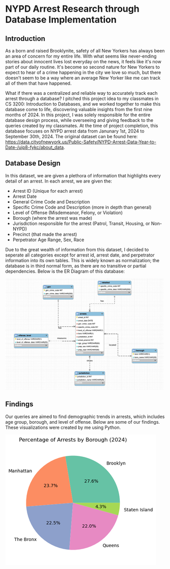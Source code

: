 # NYPD Arrest Research through Database Implementation

## Introduction
As a born and raised Brooklynite, safety of all New Yorkers has always been an area of concern for my entire life. With what seems like never-ending stories about innocent lives lost everyday on the news, it feels like it's now part of our daily routine. It's become so second nature for New Yorkers to expect to hear of a crime happening in the city we love so much, but there doesn't seem to be a way where an average New Yorker like me can track all of them that have happened. 

What if there was a centralized and reliable way to accurately track each arrest through a database? I pitched this project idea to my classmates in CS 3200: Introduction to Databases, and we worked together to make this database come to life, discovering valuable insights from the first nine months of 2024. In this project, I was solely responsible for the entire database design process, while overseeing and giving feedback to the queries created by my classmates. At the time of project completion, this database focuses on NYPD arrest data from Janunary 1st, 2024 to September 30th, 2024. The original dataset can be found here: https://data.cityofnewyork.us/Public-Safety/NYPD-Arrest-Data-Year-to-Date-/uip8-fykc/about_data. 

## Database Design
In this dataset, we are given a plethora of information that highlights every detail of an arrest. In each arrest, we are given the:
- Arrest ID (Unique for each arrest)
- Arrest Date
- General Crime Code and Description
- Specific Crime Code and Description (more in depth than general)
- Level of Offense (Misdemeanor, Felony, or Violation)
- Borough (where the arrest was made)
- Jurisdiction responsible for the arrest (Patrol, Transit, Housing, or Non-NYPD)
- Precinct (that made the arrest)
- Perpetrator Age Range, Sex, Race

Due to the great wealth of information from this dataset, I decided to seperate all categories except for arrest id, arrest date, and perpetrator information into its own tables. This is widely known as normalization; the database is in third normal form, as there are no transitive or partial dependencies. Below is the ER Diagram of this database: 

<img src="/assets/images/NYPD_DB_Design.png" alt='image' width='500' height='350'>

## Findings
Our queries are aimed to find demographic trends in arrests, which includes age group, borough, and level of offense.
Below are some of our findings. These visualizations were created by me using Python.

![Percentage Arrests](/assets/images/borough_arrest_percentage.png)




